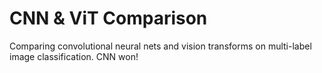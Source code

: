 # CNN & ViT Comparison

Comparing convolutional neural nets and vision transforms on multi-label image classification. CNN won!
